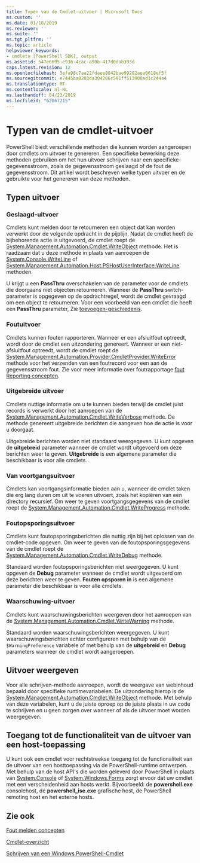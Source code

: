 ```yaml
---
title: Typen van de Cmdlet-uitvoer | Microsoft Docs
ms.custom: ''
ms.date: 01/18/2019
ms.reviewer: ''
ms.suite: ''
ms.tgt_pltfrm: ''
ms.topic: article
helpviewer_keywords:
- cmdlets [PowerShell SDK], output
ms.assetid: 547e6695-e936-4cac-a90b-417d0dab393d
caps.latest.revision: 12
ms.openlocfilehash: 3efa98c7aa22fdaee8042bae99282aea0618ef5f
ms.sourcegitcommit: e7445ba8203da304286c591ff513900ad1c244a4
ms.translationtype: MT
ms.contentlocale: nl-NL
ms.lasthandoff: 04/23/2019
ms.locfileid: "62067215"
---
```

# <a name="types-of-cmdlet-output"></a>Typen van de cmdlet-uitvoer

PowerShell biedt verschillende methoden die kunnen worden aangeroepen door cmdlets om uitvoer te genereren. Een specifieke bewerking deze methoden gebruiken om het hun uitvoer schrijven naar een specifieke-gegevensstroom, zoals de gegevensstroom geslaagd of de fout de gegevensstroom. Dit artikel wordt beschreven welke typen uitvoer en de gebruikte voor het genereren van deze methoden.

## <a name="types-of-output"></a>Typen uitvoer

### <a name="success-output"></a>Geslaagd-uitvoer

Cmdlets kunt melden door te retourneren een object dat kan worden verwerkt door de volgende opdracht in de pijplijn. Nadat de cmdlet heeft de bijbehorende actie is uitgevoerd, de cmdlet roept de [System.Management.Automation.Cmdlet.WriteObject](/dotnet/api/System.Management.Automation.Cmdlet.WriteObject) methode. Het is raadzaam dat u deze methode in plaats van aanroepen de [System.Console.WriteLine](/dotnet/api/System.Console.WriteLine) of [System.Management.Automation.Host.PSHostUserInterface.WriteLine](/dotnet/api/System.Management.Automation.Host.PSHostUserInterface.WriteLine) methoden.

U krijgt u een **PassThru** overschakelen van de parameter voor de cmdlets die doorgaans niet objecten retourneren.
Wanneer de **PassThru** switch-parameter is opgegeven op de opdrachtregel, wordt de cmdlet gevraagd om een object te retourneren. Voor een voorbeeld van een cmdlet die heeft een **PassThru** parameter, Zie [toevoegen-geschiedenis](/powershell/module/Microsoft.PowerShell.Core/Add-History).

### <a name="error-output"></a>Foutuitvoer

Cmdlets kunnen fouten rapporteren. Wanneer er een afsluitfout optreedt, wordt door de cmdlet een uitzondering genereert. Wanneer er een niet-afsluitfout optreedt, wordt de cmdlet roept de [System.Management.Automation.Provider.CmdletProvider.WriteError](/dotnet/api/System.Management.Automation.Provider.CmdletProvider.WriteError) methode voor het verzenden van een foutrecord voor een aan de gegevensstroom fout. Zie voor meer informatie over foutrapportage [fout Reporting concepten](./error-reporting-concepts.md).

### <a name="verbose-output"></a>Uitgebreide uitvoer

Cmdlets nuttige informatie om u te kunnen bieden terwijl de cmdlet juist records is verwerkt door het aanroepen van de [System.Management.Automation.Cmdlet.WriteVerbose](/dotnet/api/System.Management.Automation.Cmdlet.WriteVerbose) methode. De methode genereert uitgebreide berichten die aangeven hoe de actie is voor u doorgaat.

Uitgebreide berichten worden niet standaard weergegeven. U kunt opgeven de **uitgebreid** parameter wanneer de cmdlet wordt uitgevoerd om deze berichten weer te geven. **Uitgebreide** is een algemene parameter die beschikbaar is voor alle cmdlets.

### <a name="progress-output"></a>Van voortgangsuitvoer

Cmdlets kan voortgangsinformatie bieden aan u, wanneer de cmdlet taken die erg lang duren om uit te voeren uitvoert, zoals het kopiëren van een directory recursief. Om weer te geven voortgangsgegevens van de cmdlet roept de [System.Management.Automation.Cmdlet.WriteProgress](/dotnet/api/System.Management.Automation.Cmdlet.WriteProgress) methode.

### <a name="debug-output"></a>Foutopsporingsuitvoer

Cmdlets kunt foutopsporingsberichten die nuttig zijn bij het oplossen van de cmdlet-code opgeven. Om weer te geven van de foutopsporingsgegevens van de cmdlet roept de [System.Management.Automation.Cmdlet.WriteDebug](/dotnet/api/System.Management.Automation.Cmdlet.WriteDebug) methode.

Standaard worden foutopsporingsberichten niet weergegeven. U kunt opgeven de **Debug** parameter wanneer de cmdlet wordt uitgevoerd om deze berichten weer te geven. **Fouten opsporen in** is een algemene parameter die beschikbaar is voor alle cmdlets.

### <a name="warning-output"></a>Waarschuwing-uitvoer

Cmdlets kunt waarschuwingsberichten weergeven door het aanroepen van de [System.Management.Automation.Cmdlet.WriteWarning](/dotnet/api/System.Management.Automation.Cmdlet.WriteWarning) methode.

Standaard worden waarschuwingsberichten weergegeven. U kunt waarschuwingsberichten echter configureren met behulp van de `$WarningPreference` variabele of met behulp van de **uitgebreid** en **Debug** parameters wanneer de cmdlet wordt aangeroepen.

## <a name="displaying-output"></a>Uitvoer weergeven

Voor alle schrijven-methode aanroepen, wordt de weergave van webinhoud bepaald door specifieke runtimevariabelen. De uitzondering hierop is de [System.Management.Automation.Cmdlet.WriteObject](/dotnet/api/System.Management.Automation.Cmdlet.WriteObject) methode. Met behulp van deze variabelen, kunt u de juiste oproep op de juiste plaats in uw code te schrijven en u geen zorgen over wanneer of als de uitvoer moet worden weergegeven.

## <a name="accessing-the-output-functionality-of-a-host-application"></a>Toegang tot de functionaliteit van de uitvoer van een host-toepassing

U kunt ook een cmdlet voor rechtstreekse toegang tot de functionaliteit van de uitvoer van een hosttoepassing via de PowerShell-runtime ontwerpen. Met behulp van de host API's die worden geleverd door PowerShell in plaats van [System.Console](/dotnet/api/System.Console) of [System.Windows.Forms](/dotnet/api/System.Windows.Forms) zorgt ervoor dat uw cmdlet met een verscheidenheid aan hosts werkt. Bijvoorbeeld: de **powershell.exe** consolehost, de **powershell_ise.exe** grafische host, de PowerShell remoting host en het externe hosts.

## <a name="see-also"></a>Zie ook

[Fout melden concepten](./error-reporting-concepts.md)

[Cmdlet-overzicht](./cmdlet-overview.md)

[Schrijven van een Windows PowerShell-Cmdlet](./writing-a-windows-powershell-cmdlet.md)
